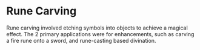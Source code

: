 # Rune Carving

Rune carving involved etching symbols into objects to achieve a magical effect. The 2 primary applications were for enhancements, such as carving a fire rune onto a sword, and rune-casting based divination.